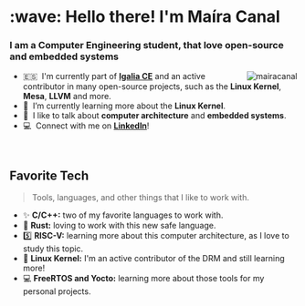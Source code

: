 <h1 align="left">:wave: Hello there! I'm Maíra Canal</h1>
<h3 align="left">I am a Computer Engineering student, that love open-source and embedded systems</h3>

<a>
  <img src="https://github-readme-stats.vercel.app/api?username=mairacanal&count_private=true&show_icons=true&bg_color=0D1117&title_color=FFFFFF&text_color=FFFFFF&icon_color=6E40C9&hide_border=true&include_all_commits=true" alt="mairacanal" align="right" />
</a>

- :es: &nbsp;I'm currently part of **[Igalia CE]** and an active contributor in many open-source projects, such as the **Linux Kernel**, **Mesa**, **LLVM** and more.
- :penguin: &nbsp;I’m currently learning more about the **Linux Kernel**.
- :speech_balloon: &nbsp;I like to talk about **computer architecture** and **embedded systems**.
- :computer: &nbsp;Connect with me on **[LinkedIn]**!

<br>

<h2 align="left">Favorite Tech</h2>

> Tools, languages, and other things that I like to work with.

- :sparkles: **C/C++:** two of my favorite languages to work with.
- :hammer: **Rust:** loving to work with this new safe language.
- :five: **RISC-V:** learning more about this computer architecture, as I love to study this topic.
- :penguin: **Linux Kernel:** I'm an active contributor of the DRM and still learning more!
- :computer: **FreeRTOS and Yocto:** learning more about those tools for my personal projects.

<!-- links -->

[Igalia CE]: https://www.igalia.com/coding-experience/ "Igalia Coding Experience"
[linkedin]: https://www.linkedin.com/in/mairacanal/ "Maíra Canal's LinkedIn"
